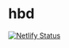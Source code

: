 # hbd

[![Netlify Status](https://api.netlify.com/api/v1/badges/b3744e52-9fa7-41b2-93b0-f173e639cba3/deploy-status)](https://app.netlify.com/sites/hbdsou/deploys)
